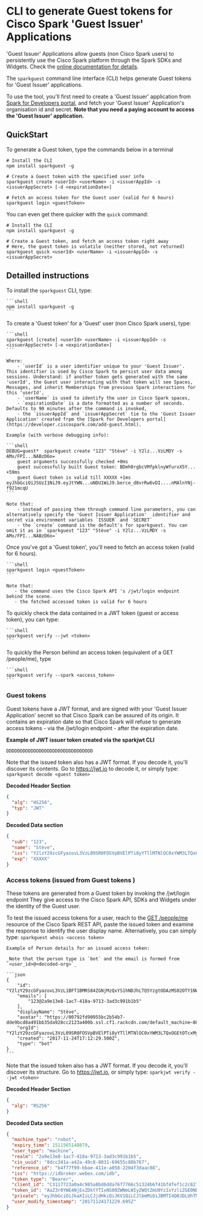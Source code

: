 # CLI to generate Guest tokens for Cisco Spark 'Guest Issuer' Applications

'Guest Issuer' Applications allow guests (non Cisco Spark users) to persistently use the Cisco Spark platform through the Spark SDKs and Widgets. Check the [online documentation for details](https://developer.ciscospark.com/guest-issuer.html).

The `sparkguest` command line interface (CLI) helps generate Guest tokens for 'Guest Issuer' applications.

To use the tool, you'll first need to create a 'Guest Issuer' application from [Spark for Developers portal](https://developer.ciscospark.com/add-guest.html), and fetch your 'Guest Issuer' Application's organisation id and secret.
**Note that you need a paying account to access the 'Guest Issuer' application.**


## QuickStart

To generate a Guest token, type the commands below in a terminal

```shell
# Install the CLI
npm install sparkguest -g

# Create a Guest token with the specified user info
sparkguest create <userId> <userName> -i <issuerAppId> -s <issuerAppSecret> [-d <expirationDate>]

# Fetch an access token for the Guest user (valid for 6 hours)
sparkguest login <guestToken>
```


You can even get there quicker with the `quick` command:

```shell
# Install the CLI
npm install sparkguest -g

# Create a Guest token, and fetch an access token right away
# Here, the guest token is volatile (neither stored, not returned)
sparkguest quick <userId> <userName> -i <issuerAppId> -s <issuerAppSecret>
```



## Detailled instructions

To install the `sparkguest` CLI, type:

    ```shell
    npm install sparkguest -g
    ```


To create a 'Guest token' for a 'Guest' user (non Cisco Spark users), type:

    ```shell
    sparkguest [create] <userId> <userName> -i <issuerAppId> -s <issuerAppSecret> [-e <expirationDate>]
    ```

    Where:
        - `userId` is a user identifier unique to your 'Guest Issuer'. This identifier is used by Cisco Spark to persist user data among sessions. Understand: if another token gets generated with the same 'userId', the Guest user interacting with that token will see Spaces, Messages, and inherit Memberships from previous Spark interactions for this 'userId',
        - `userName` is used to identify the user in Cisco Spark spaces,
        - `expirationDate` is a date formatted as a number of seconds. Defaults to 90 minutes after the command is invoked,
        - the `issuerAppId` and `issuerAppSecret` tie to the 'Guest Issuer Application' created frpm the [Spark for Developers portal](https://developer.ciscospark.com/add-guest.html).
    
    Example (with verbose debugging info):

    ```shell
    DEBUG=guest*  sparkguest create "123" "Stève" -i Y2lz...VzLMDY -s AMx/FPI...NABzD6o=
        guest arguments successfully checked +0ms
        guest successfully built Guest token: BDmh0rgbcVMfpklnyWfurxX5Y... +59ms
        guest Guest token is valid till XXXXX +1ms        
    eyJhbGciOiJSUzI1NiJ9.eyJtYWN...uNDU1WiJ9.berce_d8vrRw6vDI....nMAlnYNj-f921mcqU
    ```

    Note that:
        - instead of passing them through command line parameters, you can alternatively specify the 'Guest Issuer Application'  identifier and secret via environment variables `ISSUER` and `SECRET` 
        - the `create` command is the default's for sparkguest. You can omit it as in `sparkguest "123" "Stève" -i Y2lz...VzLMDY -s AMx/FPI...NABzD6o=`
        

Once you've got a 'Guest token', you'll need to fetch an access token (valid for 6 hours).

    ```shell
    sparkguest login <guestToken>
    ```

    Note that:
       - the command uses the Cisco Spark API 's /jwt/login endpoint behind the scene.
       - the fetched accessed token is valid for 6 hours


To quickly check the data contained in a JWT token (guest or access token), you can type:

    ```shell
    sparkguest verify --jwt <token>
    ```


To quickly the Person behind an access token (equivalent of a GET /people/me), type

    ```shell
    sparkguest verify --spark <access_token>
    ```


### Guest tokens

Guest tokens have a JWT format, and are signed with your 'Guest Issuer Application' secret so that Cisco Spark can be assured of its origin.
It contains an expiration date so that Cisco Spark will refuse to generate access tokens - via the /jwt/login endpoint - after the expiration date.

**Example of JWT issuer token created via the sparkjwt CLI**

```
DDDDDDDDDDDDDDDDDDDDDDDDDDDDDDDD
```

Note that the issued token also has a JWT format.
If you decode it, you'll discover its contents.
Go to https://jwt.io to decode it, or simply type: `sparkguest decode <guest token>`

**Decoded Header Section**

```json
{
  "alg": "HS256",
  "typ": "JWT"
}
```

**Decoded Data section**

```json
{
  "sub": "123",
  "name": "Stève",
  "iss": "Y2lzY29zcGFyazovL3VzL09SR0FOSVpBVElPTi8yYTllMTNlOC0xYWM3LTQxOGEtOTcxMy0zYWQzYzk5MWIxYjU",
  "exp": "XXXXX"
}
```


### Access tokens (issued from Guest tokens )

These tokens are generated from a Guest token by invoking the /jwt/login endpoint
They give access to the Cisco Spark API, SDKs and Widgets under the identity of the Guest user.

To test the issued access tokens for a user, reach to the [GET /people/me](https://developer.ciscospark.com/endpoint-people-me-get.html) resource of the Cisco Spark REST API, paste the issued token and examine the response to identify the user display name.
Alternatively, you can simply type: `sparkguest whois <access token>`

    Example of Person details for an issued access token:

    _Note that the person type is `bot` and the email is formed from `<user_id>@<decoded-org>`_

    ```json
    {
        "id": "Y2lzY29zcGFyazovL3VzL1BFT1BMRS84ZGNjMzQxYS1hNDJhLTQ5YzgtODAzMS02OTY1NWM4MGI3Njc",
        "emails": [
            "123@2a9e13e8-1ac7-418a-9713-3ad3c991b1b5"
        ],
        "displayName": "Stève",
        "avatar": "https://00792fd90955bc2b54b7-dde9bcd8a491bb35da928cc2123a400b.ssl.cf1.rackcdn.com/default_machine~80",
        "orgId": "Y2lzY29zcGFyazovL3VzL09SR0FOSVpBVElPTi8yYTllMTNlOC0xYWM3LTQxOGEtOTcxMy0zYWQzYzk5MWIxYjU",
        "created": "2017-11-24T17:12:29.500Z",
        "type": "bot"
    }
    ```

Note that the issued token also has a JWT format.
If you decode it, you'll discover its structure.
Go to https://jwt.io, or simply type: `sparkjwt verify --jwt <token>`


**Decoded Header Section**

```json
{
  "alg": "RS256"
}
```

**Decoded Data section**

```json
{
  "machine_type": "robot",
  "expiry_time": 1511565148879,
  "user_type": "machine",
  "realm": "2a9e13e8-1ac7-418a-9713-3ad3c991b1b5",
  "cis_uuid": "8dcc341a-a42a-49c8-8031-69655c80b767",
  "reference_id": "b4f77f99-bbae-411e-a058-2204f3daac88",
  "iss": "https://idbroker.webex.com/idb",
  "token_type": "Bearer",
  "client_id": "C3117723a0a4c985a8bd6dda76f7766c51324b6f41bf4fef1c2c82784a1f2975c",
  "token_id": "AaZ3r0YWE4NjExZDktYTIxNS00ZWNmLWIyZWQtZmU0YzIxYzliZGE0NDNiOGRiYzctMmI1",
  "private": "eyJhbGciOiJkaXIiLCJjdHkiOiJKV1QiLCJlbmMiOiJBMTI4Q0JDLUhTMjU2In0..qa1xdfMXt9Jfc5zcveshSg.wlPhO7F4oWJiRpnia-FNRW8xT4miENLphkxiz5w5j-XdfdR3RczcE8wg3g_W7zNnDPkMTLf_toc2IrgncgihFPcwgFkQcUDGo6tAUNDS5yCQ0JudZ-5zAcYeXPLiwGaRlUmuM5MXBc_K6_TNtFuOEuy1lO0SuQuZ4FPpUrDXOdaHdmzmAuRYBvKlNXc-dhgI7t4Kqv6ELG3M60eisBiJJ53AGY9KgV3qge3RipLj-Tv3CFroNCdd1x5FZu967g9BP91ujFEbaviM5DG_umf9NgOcpgtEGfm2WU7GAN_nezkv-zuU05p9Tens9N1ojdfotVHzfo5VobvOC9FwSN1hqJvYoPk9JeFpOJJS8K1Pwc4tM8RVJrSZm3pHp4SJ4gZJVWBK7w-P3tn_e3ulcNMKoTX0T474W5fLpwJkDHbWYBWKw3OziGqXJ4ECSZFQT8rrj2csDT9yhZjRg8U2jg0Xu6YaAjFUN85ivPNFQ-pWzFq6hP41EMLptPLOkuApcrv0QCZojBesD1hEkxMnJkBtil98ogyChoYYVCcSnRZhjinI9tC0FGBci7UQMwd6mSsEQefaBTLxAsQQ4YcMOa311BTXJDhARKNOxgM56tJM5LI.eKGLEOteVPgIATx45V0-PA",
  "user_modify_timestamp": "20171124171229.695Z"
}
```